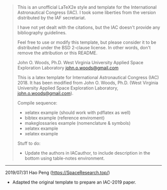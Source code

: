 > This is an unofficial LaTeX2e style and template for the International Astronautical Congress (IAC). I took some liberties from the version distributed by the IAF secretariat.
>
> I have not yet dealt with the citations, but the IAC doesn't provide any
bibliography guidelines.
> 
> Feel free to use or modify this template, but please consider it to be
> distributed under the BSD 2-clause license. In other words, don't remove
> the attribution or this README.
> 
> John O. Woods, Ph.D.
> West Virginia University Applied Space Exploration Laboratory
> john.o.woods@gmail.com
> 
> This is a latex template for International Astronautical Congress (IAC) 2018. It has been modified from John O. Woods, Ph.D. (West Virginia University Applied Space Exploration Laboratory, john.o.woods@gmail.com).
> 
> Compile sequence: 
> 	- xelatex example (should work with pdflatex as well)
> 	- bibtex example (reference enviroment)
> 	- makeglossaries example (nomenclature & symbols)
> 	- xelatex example
> 	- xelatex example
> 
> Stuff to do: 
>   - Update the authors in IACauthor, to include description in the bottom 
>     using table-notes environment. 

-------------

2019/07/31 Hao Peng (https://SpaceResearch.top/)
- Adapted the original template to prepare an IAC-2019 paper.